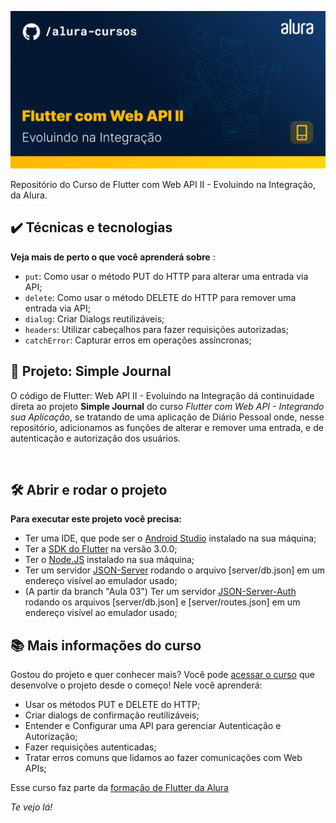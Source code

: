 ![Thumbnail GitHub](https://github.com/alura-cursos/flutter_webapi_second_course/raw/main/thumbnail02.png)

Repositório do Curso de Flutter com Web API II - Evoluindo na Integração, da Alura. 

## ✔️ Técnicas e tecnologias

**Veja mais de perto o que você aprenderá sobre** :
- `put`: Como usar o método PUT do HTTP para alterar uma entrada via API;
- `delete`: Como usar o método DELETE do HTTP para remover uma entrada via API;
- `dialog`: Criar Dialogs reutilizáveis;
- `headers`: Utilizar cabeçalhos para fazer requisições autorizadas;
- `catchError`: Capturar erros em operações assíncronas;

## 🔨 Projeto: Simple Journal

O código de Flutter: Web API II - Evoluindo na Integração dá continuidade direta ao projeto **Simple Journal** do curso *Flutter com Web API - Integrando sua Aplicação*, se tratando de uma aplicação de Diário Pessoal onde, nesse repositório, adicionamos as funções de alterar e remover uma entrada, e de autenticação e autorização dos usuários.

![]()

## 🛠️ Abrir e rodar o projeto

**Para executar este projeto você precisa:**

- Ter uma IDE, que pode ser o  [Android Studio](https://developer.android.com/) instalado na sua máquina;
- Ter a [SDK do Flutter](https://docs.flutter.dev/get-started/install) na versão 3.0.0;
- Ter o [Node.JS](https://nodejs.org/en/) instalado na sua máquina;
- Ter um servidor [JSON-Server](https://www.npmjs.com/package/json-server) rodando o arquivo [server/db.json] em um endereço visível ao emulador usado;
- (A partir da branch "Aula 03") Ter um servidor [JSON-Server-Auth](https://www.npmjs.com/package/json-server-auth) rodando os arquivos [server/db.json] e [server/routes.json] em um endereço visível ao emulador usado; 

## 📚 Mais informações do curso

Gostou do projeto e quer conhecer mais? Você pode [acessar o curso](https://cursos.alura.com.br/course/flutter-web-api-integracao-aplicacao) que desenvolve o projeto desde o começo! Nele você aprenderá:

- Usar os métodos PUT e DELETE do HTTP;
- Criar dialogs de confirmação reutilizáveis;
- Entender e Configurar uma API para gerenciar Autenticação e Autorização;
- Fazer requisições autenticadas;
- Tratar erros comuns que lidamos ao fazer comunicações com Web APIs;

Esse curso faz parte da [formação de Flutter da Alura](https://cursos.alura.com.br/formacao-flutter)

*Te vejo lá!*
